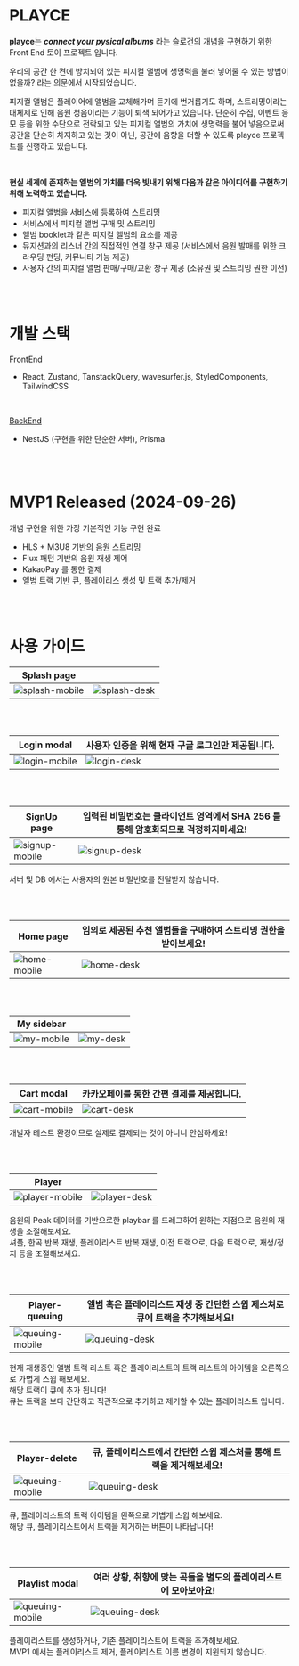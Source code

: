 # PLAYCE

**playce**는 **_connect your pysical albums_** 라는 슬로건의 개념을 구현하기 위한
Front End 토이 프로젝트 입니다. <br/>

우리의 공간 한 켠에 방치되어 있는 피지컬 앨범에 생명력을 불러 넣어줄 수 있는 방법이 없을까? 라는 의문에서 시작되었습니다. <br/>

피지컬 앨범은 플레이어에 앨범을 교체해가며 듣기에 번거롭기도 하며, 스트리밍이라는 대체제로 인해 음원 청음이라는 기능이 퇴색 되어가고 있습니다. 단순히 수집, 이벤트 응모 등을 위한 수단으로 전락되고 있는 피지컬 앨범의 가치에 생명력을 불어 넣음으로써 공간을 단순히 차지하고 있는 것이 아닌, 공간에 음향을 더할 수 있도록 playce 프로젝트를 진행하고 있습니다.

<br/>

**현실 세계에 존재하는 앨범의 가치를 더욱 빛내기 위해 다음과 같은 아이디어를 구현하기 위해 노력하고 있습니다.**

- 피지컬 앨범을 서비스에 등록하여 스트리밍
- 서비스에서 피지컬 앨범 구매 및 스트리밍
- 앨범 booklet과 같은 피지컬 앨범의 요소를 제공
- 뮤지션과의 리스너 간의 직접적인 연결 창구 제공 (서비스에서 음원 발매를 위한 크라우딩 펀딩, 커뮤니티 기능 제공)
- 사용자 간의 피지컬 앨범 판매/구매/교환 창구 제공 (소유권 및 스트리밍 권한 이전)

<br/>
<br/>

# 개발 스택

FrontEnd

- React, Zustand, TanstackQuery, wavesurfer.js, StyledComponents, TailwindCSS

<br/>

[BackEnd](https://github.com/OhWonJu/playce-backend)

- NestJS (구현을 위한 단순한 서버), Prisma

<br/>
<br/>

# MVP1 Released (2024-09-26)

개념 구현을 위한 가장 기본적인 기능 구현 완료

- HLS + M3U8 기반의 음원 스트리밍
- Flux 패턴 기반의 음원 재생 제어
- KakaoPay 를 통한 결제
- 앨범 트랙 기반 큐, 플레이리스 생성 및 트랙 추가/제거

<br/>
<br/>

# 사용 가이드

| **Splash page**                           |                                         |
| ----------------------------------------- | --------------------------------------- |
| ![splash-mobile](img/모바일-스플레시.png) | ![splash-desk](img/데스크-스플레시.png) |

<br />
<br />

| **Login modal**                            | 사용자 인증을 위해 현재 구글 로그인만 제공됩니다. |
| ------------------------------------------ | ------------------------------------------------- |
| ![login-mobile](img/모바일-로그인모달.png) | ![login-desk](img/데스크-로그인모달.png)          |

<br />
<br />

| **SignUp page**                           | 입력된 비밀번호는 클라이언트 영역에서 SHA 256 를 통해 암호화되므로 걱정하지마세요! |
| ----------------------------------------- | ---------------------------------------------------------------------------------- |
| ![signup-mobile](img/모바일-회원가입.png) | ![signup-desk](img/데스크-회원가입.png)                                            |

서버 및 DB 에서는 사용자의 원본 비밀번호를 전달받지 않습니다.

<br />
<br />

| **Home page**                           | 임의로 제공된 추천 앨범들을 구매하여 스트리밍 권한을 받아보세요! |
| --------------------------------------- | ---------------------------------------------------------------- |
| ![home-mobile](img/모바일-홈페이지.png) | ![home-desk](img/데스크-홈.png)                                  |

<br />
<br />

| **My sidebar**                            |                                         |
| ----------------------------------------- | --------------------------------------- |
| ![my-mobile](img/모바일-마이사이드바.png) | ![my-desk](img/데스크-마이사이드바.png) |

<br />
<br />

| **Cart modal**                          | 카카오페이를 통한 간편 결제를 제공합니다. |
| --------------------------------------- | ----------------------------------------- |
| ![cart-mobile](img/모바일-장바구니.png) | ![cart-desk](img/데스크-장바구니.png)     |

개발자 테스트 환경이므로 실제로 결제되는 것이 아니니 안심하세요!

<br />
<br />

| **Player**                                |                                         |
| ----------------------------------------- | --------------------------------------- |
| ![player-mobile](img/모바일-플레이어.png) | ![player-desk](img/데스크-플레이어.png) |

음원의 Peak 데이터를 기반으로한 playbar 를 드레그하여 원하는 지점으로 음원의 재생을 조절해보세요. <br/>
셔플, 한곡 반복 재생, 플레이리스트 반복 재생, 이전 트랙으로, 다음 트랙으로, 재생/정지 등을 조절해보세요. <br/>

<br />
<br />

| **Player-queuing**                         | 앨범 혹은 플레이리스트 재생 중 간단한 스윕 제스쳐로 큐에 트랙을 추가해보세요! |
| ------------------------------------------ | ----------------------------------------------------------------------------- |
| ![queuing-mobile](img/모바일-트랙큐잉.png) | ![queuing-desk](img/데스크-큐잉.png)                                          |

현재 재생중인 앨범 트랙 리스트 혹은 플레이리스트의 트랙 리스트의 아이템을 오른쪽으로 가볍게 스윕 해보세요. <br/>
해당 트랙이 큐에 추가 됩니다! <br/>
큐는 트랙을 보다 간단하고 직관적으로 추가하고 제거할 수 있는 플레이리스트 입니다. <br/>

<br />
<br />

| **Player-delete**                          | 큐, 플레이리스트에서 간단한 스윕 제스처를 통해 트랙을 제거해보세요! |
| ------------------------------------------ | ------------------------------------------------------------------- |
| ![queuing-mobile](img/모바일-트렉제거.png) | ![queuing-desk](img/데스크-트렉제거.png)                            |

큐, 플레이리스트의 트랙 아이템을 왼쪽으로 가볍게 스윕 해보세요. <br/>
해당 큐, 플레이리스트에서 트랙을 제거하는 버튼이 나타납니다! <br />

<br />
<br />

| **Playlist modal**                                | 여러 상황, 취향에 맞는 곡들을 별도의 플레이리스트에 모아보아요! |
| -------------------------------------------------- | --------------------------------------------------------------- |
| ![queuing-mobile](img/모바일-플레이리스트모달.png) | ![queuing-desk](img/데스크-플레이리스트모달.png)                |

플레이리스트를 생성하거나, 기존 플레이리스트에 트랙을 추가해보세요. <br/>
MVP1 에서는 플레이리스트 제거, 플레이리스트 이름 변경이 지윈되지 않습니다. <br/>
